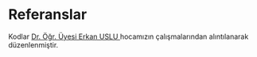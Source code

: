 # Referanslar
Kodlar [Dr. Öğr. Üyesi Erkan USLU
](https://avesis.yildiz.edu.tr/euslu/) hocamızın çalışmalarından alıntılanarak düzenlenmiştir.
